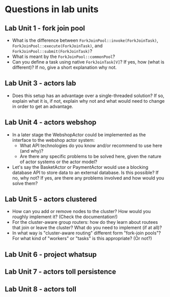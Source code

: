 # Questions in lab units

## Lab Unit 1 - fork join pool

- What is the difference between `ForkJoinPool::invoke(ForkJoinTask)`, `ForkJoinPool::execute(ForkJoinTask)`, and `ForkJoinPool::submit(ForkJoinTask)`?
- What is meant by the `ForkJoinPool::commonPool`?
- Can you define a task using native `ForkJoinTask[V]`? If yes, how (what is different)? If no, give a short explanation why not.

## Lab Unit 3 - actors lab

- Does this setup has an advantage over a single-threaded solution? If so, explain what it is, if not, explain why not and what would need to change in order to get an advantage.

## Lab Unit 4 - actors webshop

- In a later stage the WebshopActor could be implemented as the interface to the webshop actor system:
    - What API technologies do you know and/or recommend to use here (and why)?
    - Are there any specific problems to be solved here, given the nature of actor systems or the actor model?
- Let's say the BasketActor or PaymentActor would use a blocking database API to store data to an external database.
Is this possible? If no, why not? If yes, are there any problems involved and how would you solve them?

## Lab Unit 5 - actors clustered

- How can you add or remove nodes to the cluster? How would you roughly implement it? (Check the documentation!)
- For the cluster-aware group routers: how do they learn about routees that join or leave the cluster? What do you need to implement (if at all)?
- In what way is "cluster-aware routing" different form "fork-join pools"? For what kind of "workers" or "tasks" is this appropriate? (Or not?)

## Lab Unit 6 - project whatsup

## Lab Unit 7 - actors toll persistence

## Lab Unit 8 - actors toll

